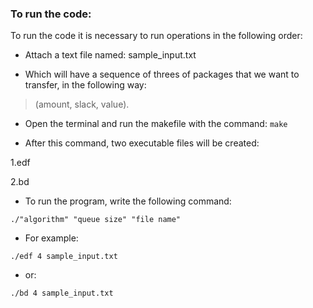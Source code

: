 ### To run the code:
To run the code it is necessary to run operations in the following order:

- Attach a text file named: sample_input.txt 

- Which will have a sequence of threes of packages that we want to transfer, in the following way:

> (amount, slack, value).

- Open the terminal and run the makefile with the command: `make`

 - After this command, two executable files will be created:
 
 1.edf
 
 2.bd

- To run the program, write the following command:

 `./"algorithm" "queue size" "file name"`


- For example:

 `./edf 4 sample_input.txt `

- or:

 `./bd 4 sample_input.txt `

